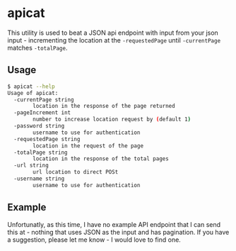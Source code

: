 apicat
======

This utility is used to beat a JSON api endpoint with input from your json input - incrementing the location at the `-requestedPage` until `-currentPage` matches `-totalPage`.

Usage
-----

```bash
$ apicat --help
Usage of apicat:
  -currentPage string
    	location in the response of the page returned
  -pageIncrement int
    	number to increase location request by (default 1)
  -password string
    	username to use for authentication
  -requestedPage string
    	location in the request of the page
  -totalPage string
    	location in the response of the total pages
  -url string
    	url location to direct POSt
  -username string
    	username to use for authentication
```

Example
-------

Unfortunatly, as this time, I have no example API endpoint that I can send this at - nothing that uses JSON as the input and has pagination. If you have a suggestion, please let me know - I would love to find one.
